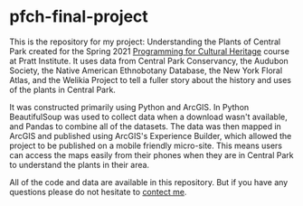 # pfch-final-project
This is the repository for my project: Understanding the Plants of Central Park created for the Spring 2021 [Programming for Cultural Heritage](http://pfch.nyc/) course at Pratt Institute. It uses data from Central Park Conservancy, the Audubon Society, the Native American Ethnobotany Database, the New York Floral Atlas, and the Welikia Project to tell a fuller story about the history and uses of the plants in Central Park.

It was constructed primarily using Python and ArcGIS. In Python BeautifulSoup was used to collect data when a download wasn't available, and Pandas to combine all of the datasets. The data was then mapped in ArcGIS and published using ArcGIS's Experience Builder, which allowed the project to be published on a mobile friendly micro-site. This means users can access the maps easily from their phones when they are in Central Park to understand the plants in their area. 

All of the code and data are available in this repository. But if you have any questions please do not hesitate to [contect me](mailto:claudiaeberger@gmail.com).

